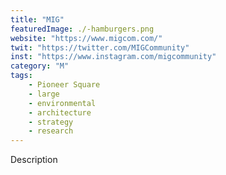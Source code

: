 ```yaml
---
title: "MIG"
featuredImage: ./-hamburgers.png
website: "https://www.migcom.com/"
twit: "https://twitter.com/MIGCommunity"
inst: "https://www.instagram.com/migcommunity"
category: "M"
tags:
    - Pioneer Square
    - large
    - environmental
    - architecture
    - strategy
    - research
---
```


Description
